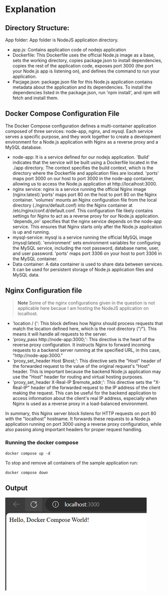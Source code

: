 # Explanation

## Directory Structure:
App folder: App folder is NodeJS application directory.
- app.js: Contains application code of nodejs application
- Dockerfile: This Dockerfile uses the official Node.js image as a base, sets the working directory, copies package.json to install dependencies, copies the rest of the application code, exposes port 3000 (the port your Node.js app is listening on), and defines the command to run your application.
- Pacjage.json: package.json file for this Node.js application contains metadata about the application and its dependencies. To install the dependencies listed in the package.json, run 'npm install', and npm will fetch and install them.

## Docker Compose Configuration File
The Docker Compose configuration defines a multi-container application composed of three services: node-app, nginx, and mysql. Each service serves a specific purpose, and they work together to create a development environment for a Node.js application with Nginx as a reverse proxy and a MySQL database.
- node-app: It is a service defined for our nodejs application. 'Build' indicates that the service will be built using a Dockerfile located in the ./app directory. The context specifies the build context, which is the directory where the Dockerfile and application files are located. 'ports' maps port 3000 on our host to port 3000 in the node-app container, allowing us to access the Node.js application at http://localhost:3000.
- nginx service: nginx is a service running the official Nginx image (nginx:latest).'ports' maps port 80 on the host to port 80 on the Nginx container. 'volumes' mounts an Nginx configuration file from the local directory (./nginx/default.conf) into the Nginx container at /etc/nginx/conf.d/default.conf. This configuration file likely contains settings for Nginx to act as a reverse proxy for our Node.js application. 'depends_on' specifies that the nginx service depends on the node-app service. This ensures that Nginx starts only after the Node.js application is up and running.
- mysql-service: mysql is a service running the official MySQL image (mysql:latest). 'environment' sets environment variables for configuring the MySQL service, including the root password, database name, user, and user password. 'ports' maps port 3306 on your host to port 3306 in the MySQL container.
- Data container:  A data container is used to share data between services. It can be used for persistent storage of Node.js application files and MySQL data.

## Nginx Configuration file 
> **Note**
> Some of the nginx configurations given in the question is not applicable here becaue I am hosting the NodeJS application on localhost.

- 'location / {': This block defines how Nginx should process requests that match the location defined here, which is the root directory ("/"). This means it will handle all requests to the server.
- 'proxy_pass http://node-app:3000;': This directive is the heart of the reverse proxy configuration. It instructs Nginx to forward incoming requests to a backend server running at the specified URL, in this case, "http://node-app:3000."
- 'proxy_set_header Host $host;': This directive sets the "Host" header of the forwarded request to the value of the original request's "Host" header. This is important because the backend Node.js application may use the "Host" header for routing and virtual hosting purposes. 
- 'proxy_set_header X-Real-IP $remote_addr;': This directive sets the "X-Real-IP" header of the forwarded request to the IP address of the client making the request. This can be useful for the backend application to access information about the client's real IP address, especially when Nginx is used as a reverse proxy in a load-balanced environment.

In summary, this Nginx server block listens for HTTP requests on port 80 with the "localhost" hostname. It forwards these requests to a Node.js application running on port 3000 using a reverse proxy configuration, while also passing along important headers for proper request handling.

### Running the docker compose
 ```console
docker compose up -d
```
To stop and remove all containers of the sample application run:

```console
docker compose down
```
## Output
![Alt text](nodejs.png)
